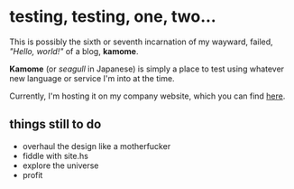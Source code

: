 # testing, testing, one, two...

This is possibly the sixth or seventh incarnation of my wayward, failed, *"Hello, world!"* of a blog, **kamome**.

**Kamome** (or *seagull* in Japanese) is simply a place to test using whatever new language or service I'm into at the time.

Currently, I'm hosting it on my company website, which you can find [here](http://sam.jetsets.jp).

## things still to do

* overhaul the design like a motherfucker
* fiddle with site.hs
* explore the universe
* profit
